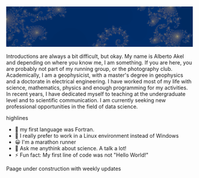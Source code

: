 
![Banner](https://github.com/albertoakel/albertoakel/blob/main/perfil1_albertoakel.PNG)

Introductions are always a bit difficult, but okay. My name is Alberto Akel and depending on where you know me, I am something. If you are here, you are probably not part of my running group, or the photography club. Academically, I am a geophysicist, with a master's degree in geophysics and a doctorate in electrical engineering. I have worked most of my life with science, mathematics, physics and enough programming for my activities. In recent years, I have dedicated myself to teaching at the undergraduate level and to scientific communication. I am currently seeking new professional opportunities in the field of data science.

highlines
- 🌱 my first language was Fortran.
- 🔭 I really prefer to work in a Linux environment instead of Windows
- 😀 I'm a marathon runner
- 💬 Ask me anythink about science. A talk a lot!
- ⚡ Fun fact: My first line of code was not "Hello World!"

Paage under construction with weekly updates
